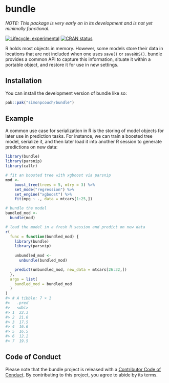 
<!-- README.md is generated from README.Rmd. Please edit that file -->

# bundle

*NOTE: This package is very early on in its development and is not yet
minimally functional.*

<!-- badges: start -->

[![Lifecycle:
experimental](https://img.shields.io/badge/lifecycle-experimental-orange.svg)](https://lifecycle.r-lib.org/articles/stages.html#experimental)
[![CRAN
status](https://www.r-pkg.org/badges/version/bundle)](https://CRAN.R-project.org/package=bundle)
<!-- badges: end -->

R holds most objects in memory. However, some models store their data in
locations that are not included when one uses `save()` or `saveRDS()`.
bundle provides a common API to capture this information, situate it
within a portable object, and restore it for use in new settings.

## Installation

You can install the development version of bundle like so:

``` r
pak::pak("simonpcouch/bundle")
```

## Example

A common use case for serialization in R is the storing of model objects
for later use in prediction tasks. For instance, we can train a boosted
tree model, serialize it, and then later load it into another R session
to generate predictions on new data:

``` r
library(bundle)
library(parsnip)
library(callr)

# fit an boosted tree with xgboost via parsnip
mod <-
    boost_tree(trees = 5, mtry = 3) %>%
    set_mode("regression") %>%
    set_engine("xgboost") %>%
    fit(mpg ~ ., data = mtcars[1:25,])

# bundle the model
bundled_mod <-
  bundle(mod)

# load the model in a fresh R session and predict on new data
r(
  func = function(bundled_mod) {
    library(bundle)
    library(parsnip)
    
    unbundled_mod <- 
      unbundle(bundled_mod)

    predict(unbundled_mod, new_data = mtcars[26:32,])
  },
  args = list(
    bundled_mod = bundled_mod
  )
)
#> # A tibble: 7 × 1
#>   .pred
#>   <dbl>
#> 1  22.3
#> 2  21.0
#> 3  17.5
#> 4  16.6
#> 5  16.5
#> 6  12.2
#> 7  19.5
```

## Code of Conduct

Please note that the bundle project is released with a [Contributor Code
of
Conduct](https://contributor-covenant.org/version/2/1/CODE_OF_CONDUCT.html).
By contributing to this project, you agree to abide by its terms.
